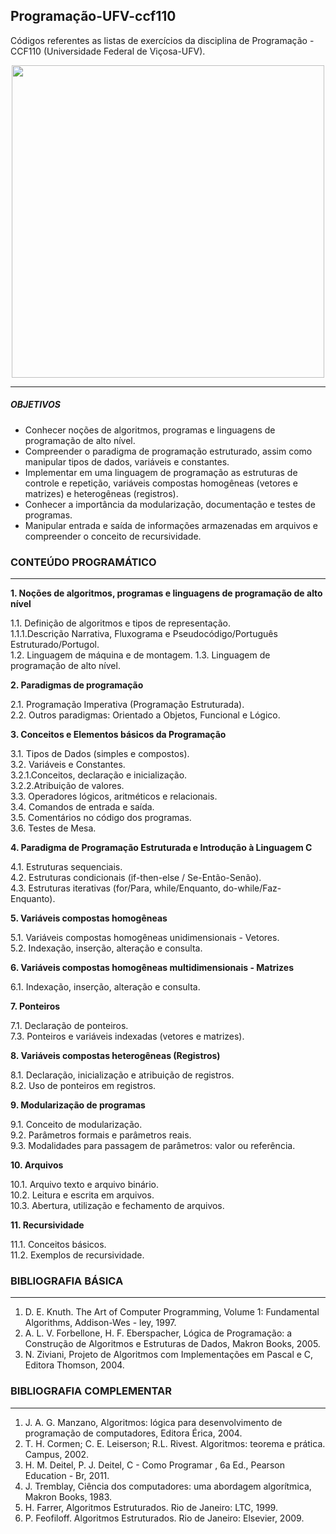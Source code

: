 ## Programação-UFV-ccf110

Códigos referentes as listas de exercícios da disciplina de Programação - CCF110 (Universidade Federal de Viçosa-UFV).

<p align="center">
  <img src="https://feminismformen.com/wp-content/uploads/2017/04/1-9Q52hvm1giB-OguNUXXAjQ-1024x640.jpeg" width="500">
</p>

------
##### OBJETIVOS
* Conhecer noções de algoritmos, programas e linguagens de programação de alto nível.
* Compreender o paradigma de programação estruturado, assim como manipular tipos de dados, variáveis e
constantes.
* Implementar em uma linguagem de programação as estruturas de controle e repetição, variáveis compostas
homogêneas (vetores e matrizes) e heterogêneas (registros).
* Conhecer a importância da modularização, documentação e testes de programas.
* Manipular entrada e saída de informações armazenadas em arquivos e compreender o conceito de recursividade.


### CONTEÚDO PROGRAMÁTICO
------

**1. Noções de algoritmos, programas e linguagens de programação de alto nível** 

  1.1. Definição de algoritmos e tipos de representação.  
  1.1.1.Descrição Narrativa, Fluxograma e Pseudocódigo/Português Estruturado/Portugol.   
  1.2. Linguagem de máquina e de montagem. 
  1.3. Linguagem de programação de alto nível. 

**2. Paradigmas de programação**

  2.1. Programação Imperativa (Programação Estruturada).  
  2.2. Outros paradigmas: Orientado a Objetos, Funcional e Lógico. 

**3. Conceitos e Elementos básicos da Programação**
  
  3.1. Tipos de Dados (simples e compostos).   
  3.2. Variáveis e Constantes.   
  3.2.1.Conceitos, declaração e inicialização.   
  3.2.2.Atribuição de valores.   
  3.3. Operadores lógicos, aritméticos e relacionais.  
  3.4. Comandos de entrada e saída.   
  3.5. Comentários no código dos programas.   
  3.6. Testes de Mesa.   

**4. Paradigma de Programação Estruturada e Introdução à Linguagem C**
  
  4.1. Estruturas sequenciais.   
  4.2. Estruturas condicionais (if-then-else / Se-Então-Senão).   
  4.3. Estruturas iterativas (for/Para, while/Enquanto, do-while/Faz-Enquanto).   

**5. Variáveis compostas homogêneas** 
  
  5.1. Variáveis compostas homogêneas unidimensionais - Vetores.   
  5.2. Indexação, inserção, alteração e consulta.   

**6. Variáveis compostas homogêneas multidimensionais - Matrizes**
  
  6.1. Indexação, inserção, alteração e consulta.   

**7. Ponteiros**
  
  7.1. Declaração de ponteiros.   
  7.3. Ponteiros e variáveis indexadas (vetores e matrizes).   

**8. Variáveis compostas heterogêneas (Registros)**
  
  8.1. Declaração, inicialização e atribuição de registros.   
  8.2. Uso de ponteiros em registros.   

**9. Modularização de programas**
  
  9.1. Conceito de modularização.   
  9.2. Parâmetros formais e parâmetros reais.   
  9.3. Modalidades para passagem de parâmetros: valor ou referência.   

**10. Arquivos**
  
  10.1. Arquivo texto e arquivo binário.   
  10.2. Leitura e escrita em arquivos.   
  10.3. Abertura, utilização e fechamento de arquivos.   

**11. Recursividade**
  
  11.1. Conceitos básicos.   
  11.2. Exemplos de recursividade.   

### BIBLIOGRAFIA BÁSICA
------
 
1. D. E. Knuth. The Art of Computer Programming, Volume 1: Fundamental Algorithms, Addison-Wes - ley, 1997.  
2. A. L. V. Forbellone, H. F. Eberspacher, Lógica de Programação: a Construção de Algoritmos e Estruturas de Dados, Makron Books, 2005.
3. N. Ziviani, Projeto de Algoritmos com Implementações em Pascal e C, Editora Thomson, 2004.

### BIBLIOGRAFIA COMPLEMENTAR
------

1. J. A. G. Manzano, Algoritmos: lógica para desenvolvimento de programação de computadores, Editora Érica, 2004.
2. T. H. Cormen; C. E. Leiserson; R.L. Rivest. Algoritmos: teorema e prática. Campus, 2002.
3. H. M. Deitel, P. J. Deitel, C - Como Programar , 6a Ed., Pearson Education - Br, 2011.
4. J. Tremblay, Ciência dos computadores: uma abordagem algorítmica, Makron Books, 1983.
5. H. Farrer, Algoritmos Estruturados. Rio de Janeiro: LTC, 1999.
6. P. Feofiloff. Algoritmos Estruturados. Rio de Janeiro: Elsevier, 2009.
